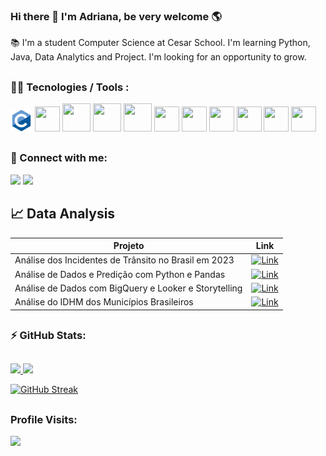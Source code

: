 <div>

### Hi there 👋 I'm Adriana, be very welcome 🌎
📚 I'm a student Computer Science at Cesar School. I'm learning Python, Java, Data Analytics and Project. I'm looking for an opportunity to grow.

##
### 👩‍💻 Tecnologies / Tools :
<img src="https://raw.githubusercontent.com/devicons/devicon/master/icons/c/c-original.svg" height="35" width="35">
<img src="https://img.icons8.com/color/48/000000/python--v1.png" height="40" width="40"/>
<img src="https://github.com/Dricalucia/Dricalucia/assets/108764670/3f9607ac-fe69-4cab-bdd5-f59866bc396e" height="45" width="45"/>
<img src="https://github.com/Dricalucia/Dricalucia/assets/108764670/d60f1c53-12de-4a3c-9cbe-8e8f66beca11" height="45" width="45" />
<img src="https://github.com/Dricalucia/Dricalucia/assets/108764670/a417d3a3-fcd3-4fb3-b6d7-df37de0b3b79" height="45" width="45" />
<img src="https://img.icons8.com/color/48/000000/html-5--v1.png" height="40" width="40"/>
<img src="https://img.icons8.com/fluency/48/000000/github.png" height="40" width="40" />
<img src="https://img.icons8.com/color/48/000000/visual-studio-code-2019.png" height="40" width="40" />
<img src="https://github.com/Dricalucia/Dricalucia/assets/108764670/3aed33d9-2ef4-4c65-97fa-39c0d3eabf51" height="40" width="40" />
<img src="https://github.com/Dricalucia/Dricalucia/assets/108764670/0df4fff4-513e-4161-8eb8-c71dba3f5a81" height="40" width="40" />
<img src="https://github.com/Dricalucia/Dricalucia/assets/108764670/9994c4d0-1dc9-4ee8-9120-add0b414b593" height="40" width="40" />


##
### 📱 Connect with me:
<a href = "mailto:alfr@cesar.schooli"><img loading="lazy" src="https://img.shields.io/badge/Gmail-D14836?style=for-the-badge&logo=gmail&logoColor=white" target="_blank"></a>
<a href="https://www.linkedin.com/in/adriana-rodrigues-38733921" target="_blank"><img loading="lazy" src="https://img.shields.io/badge/-LinkedIn-%230077B5?style=for-the-badge&logo=linkedin&logoColor=white" target="_blank"></a>

##
## :chart_with_upwards_trend: Data Analysis
| Projeto                                                     | Link                                                  | 
| ----------------------------------------------------------- | ----------------------------------------------------- |
| Análise dos Incidentes de Trânsito no Brasil em 2023        | [![Link](https://img.shields.io/badge/-Análise-0077B5?style=for-the-badge)](https://github.com/Dricalucia/Estatistica/tree/b3b75415c500304840c3e862d86e9b641306d4ee/IncidenteTransitoBrasil) |
| Análise de Dados e Predição com Python e Pandas             | [![Link](https://img.shields.io/badge/-Análise-E44C30?style=for-the-badge)](https://github.com/Dricalucia/Programa_Desenvolve_2024/tree/9b59b41c1091ea3a25ec27706c9312f39bd28b57/2o%20Desafio%20-%20An%C3%A1lise%20de%20Dados%20e%20Predi%C3%A7%C3%A3o%20com%20Python%20e%20Pandas) |
| Análise de Dados com BigQuery e Looker e Storytelling       | [![Link](https://img.shields.io/badge/-Análise-0077B5?style=for-the-badge)](https://github.com/Dricalucia/Programa_Desenvolve_2024/tree/f4890cd8ae5ea64e83793f7c9dd03c37a1aea7fb/3o%20Desafio%20-%20An%C3%A1lise%20de%20Dados%20com%20BigQuery%20e%20Looker%20e%20Storytelling) |
| Análise do IDHM dos Municípios Brasileiros                  | [![Link](https://img.shields.io/badge/-Análise-E44C30?style=for-the-badge)](https://github.com/Dricalucia/Data-analysis-IDHM-dos-Municipios-Brasileiros/) |





##
### ⚡ GitHub Stats:
##
<a href="https://github.com/Dricalucia">
<img loading="lazy" height="180em" src="https://github-readme-stats.vercel.app/api/top-langs/?username=Dricalucia&layout=compact&langs_count=7&theme=dracula"/>
<img loading="lazy" height="180em" src="https://github-readme-stats.vercel.app/api?username=Dricalucia&show_icons=true&theme=dracula&include_all_commits=true&count_private=true"/>
</a>

[![GitHub Streak](https://streak-stats.demolab.com/?user=Dricalucia&theme=bear&background=000&border=30A3DC&dates=FFF)](https://git.io/streak-stats)


##
### Profile Visits:
   <img src="https://profile-counter.glitch.me/Dricalucia/count.svg" /> 
  
 
 </div>


